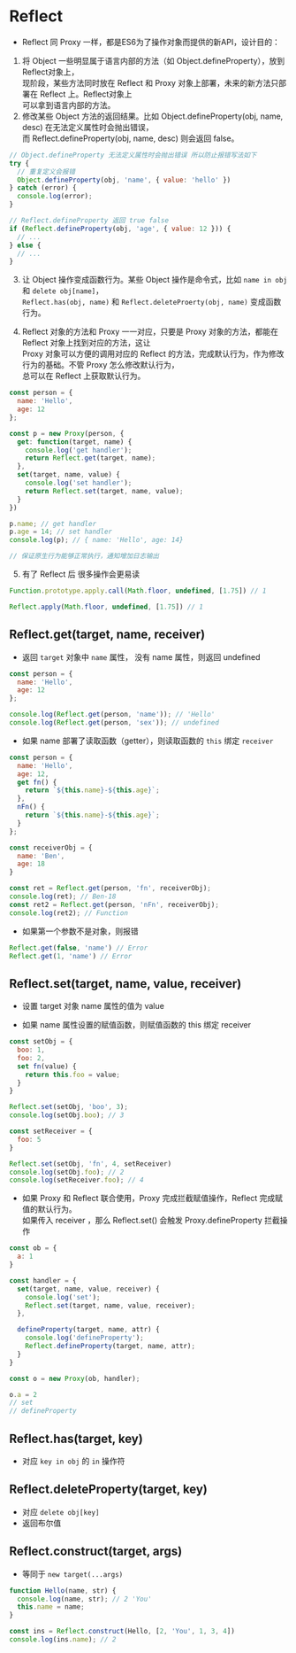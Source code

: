 # Reflect

- Reflect 同 Proxy 一样，都是ES6为了操作对象而提供的新API，设计目的：
1. 将 Object 一些明显属于语言内部的方法（如 Object.defineProperty），放到 Reflect对象上，  
  现阶段，某些方法同时放在 Reflect 和 Proxy 对象上部署，未来的新方法只部署在 Reflect 上。Reflect对象上  
  可以拿到语言内部的方法。  
2. 修改某些 Object 方法的返回结果。比如 Object.defineProperty(obj, name, desc) 在无法定义属性时会抛出错误，  
  而 Reflect.defineProperty(obj, name, desc) 则会返回 false。

```js
// Object.defineProperty 无法定义属性时会抛出错误 所以防止报错写法如下
try {
  // 重复定义会报错
  Object.defineProperty(obj, 'name', { value: 'hello' })
} catch (error) {
  console.log(error);
}

// Reflect.defineProperty 返回 true false
if (Reflect.defineProperty(obj, 'age', { value: 12 })) {
  // ...
} else {
  // ...
}
```

3. 让 Object 操作变成函数行为。某些 Object 操作是命令式，比如 `name in obj` 和 `delete obj[name]`，  
  `Reflect.has(obj, name)` 和 `Reflect.deleteProerty(obj, name)` 变成函数行为。

4. Reflect 对象的方法和 Proxy 一一对应，只要是 Proxy 对象的方法，都能在 Reflect 对象上找到对应的方法，这让  
  Proxy 对象可以方便的调用对应的 Reflect 的方法，完成默认行为，作为修改行为的基础。不管 Proxy 怎么修改默认行为，  
  总可以在 Reflect 上获取默认行为。

```js
const person = {
  name: 'Hello',
  age: 12
};

const p = new Proxy(person, {
  get: function(target, name) {
    console.log('get handler');
    return Reflect.get(target, name);
  }, 
  set(target, name, value) {
    console.log('set handler');
    return Reflect.set(target, name, value);
  }
})

p.name; // get handler
p.age = 14; // set handler
console.log(p); // { name: 'Hello', age: 14} 

// 保证原生行为能够正常执行，通知增加日志输出
```

5. 有了 Reflect 后 很多操作会更易读

```js
Function.prototype.apply.call(Math.floor, undefined, [1.75]) // 1

Reflect.apply(Math.floor, undefined, [1.75]) // 1
```

## Reflect.get(target, name, receiver)

- 返回 `target` 对象中 `name` 属性， 没有 name 属性，则返回 undefined 

```js
const person = {
  name: 'Hello',
  age: 12
};

console.log(Reflect.get(person, 'name')); // 'Hello'
console.log(Reflect.get(person, 'sex')); // undefined
```

- 如果 name 部署了读取函数（getter），则读取函数的 `this` 绑定 `receiver` 

```js
const person = {
  name: 'Hello',
  age: 12,
  get fn() {
    return `${this.name}-${this.age}`;
  },
  nFn() {
    return `${this.name}-${this.age}`;
  }
};

const receiverObj = {
  name: 'Ben',
  age: 18
}

const ret = Reflect.get(person, 'fn', receiverObj);
console.log(ret); // Ben-18
const ret2 = Reflect.get(person, 'nFn', receiverObj);
console.log(ret2); // Function
```

- 如果第一个参数不是对象，则报错

```js
Reflect.get(false, 'name') // Error
Reflect.get(1, 'name') // Error
```

## Reflect.set(target, name, value, receiver)

- 设置 target 对象 name 属性的值为 value

- 如果 name 属性设置的赋值函数，则赋值函数的 this 绑定 receiver 

```js
const setObj = {
  boo: 1,
  foo: 2,
  set fn(value) {
    return this.foo = value;
  }
}

Reflect.set(setObj, 'boo', 3);
console.log(setObj.boo); // 3

const setReceiver = {
  foo: 5
}

Reflect.set(setObj, 'fn', 4, setReceiver)
console.log(setObj.foo); // 2
console.log(setReceiver.foo); // 4
```

- 如果 Proxy 和 Reflect 联合使用，Proxy 完成拦截赋值操作，Reflect 完成赋值的默认行为。  
  如果传入 receiver ，那么 Reflect.set() 会触发 Proxy.defineProperty 拦截操作

```js
const ob = {
  a: 1
}

const handler = {
  set(target, name, value, receiver) {
    console.log('set');
    Reflect.set(target, name, value, receiver);
  },

  defineProperty(target, name, attr) {
    console.log('defineProperty');
    Reflect.defineProperty(target, name, attr);
  }
}

const o = new Proxy(ob, handler);

o.a = 2
// set
// defineProperty
```

## Reflect.has(target, key)

- 对应 `key in obj` 的 `in` 操作符

## Reflect.deleteProperty(target, key)

- 对应 `delete obj[key]`
- 返回布尔值 

## Reflect.construct(target, args)

- 等同于 `new target(...args)`

```js
function Hello(name, str) {
  console.log(name, str); // 2 'You'
  this.name = name;
} 

const ins = Reflect.construct(Hello, [2, 'You', 1, 3, 4])
console.log(ins.name); // 2
```